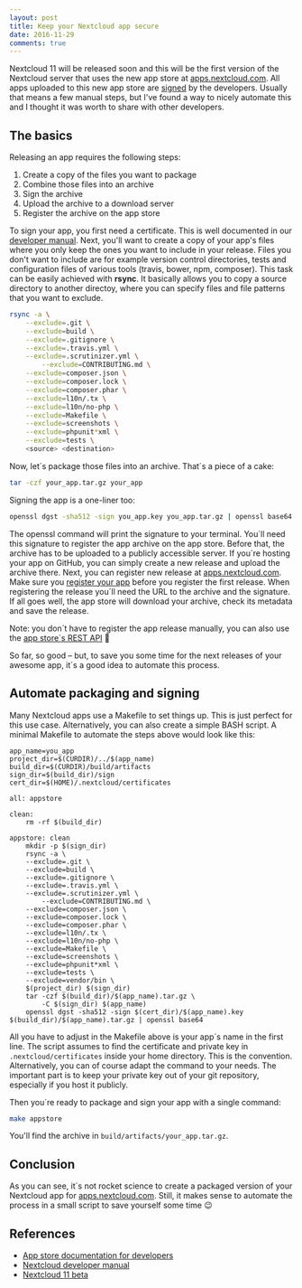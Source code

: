 ```yaml
---
layout: post
title: Keep your Nextcloud app secure
date: 2016-11-29
comments: true
---
```


Nextcloud 11 will be released soon and this will be the first version of the Nextcloud server that uses the new app store at [apps.nextcloud.com](https://apps.nextcloud.com). All apps uploaded to this new app store are [signed](https://docs.nextcloud.com/server/11/developer_manual/app/code_signing.html) by the developers. Usually that means a few manual steps, but I've found a way to nicely automate this and I thought it was worth to share with other developers.

## The basics

Releasing an app requires the following steps:

1. Create a copy of the files you want to package
2. Combine those files into an archive
3. Sign the archive
4. Upload the archive to a download server
5. Register the archive on the app store

To sign your app, you first need a certificate. This is well documented in our [developer manual](https://docs.nextcloud.com/server/11/developer_manual/app/code_signing.html#how-to-get-your-app-signed). Next, you'll want to create a copy of your app's files where you only keep the ones you want to include in your release. Files you don't want to include are for example version control directories, tests and configuration files of various tools (travis, bower, npm, composer). This task can be easily achieved with **rsync**. It basically allows you to copy a source directory to another directoy, where you can specify files and file patterns that you want to exclude.

```bash
rsync -a \
	--exclude=.git \
	--exclude=build \
	--exclude=.gitignore \
	--exclude=.travis.yml \
	--exclude=.scrutinizer.yml \
        --exclude=CONTRIBUTING.md \
	--exclude=composer.json \
	--exclude=composer.lock \
	--exclude=composer.phar \
	--exclude=l10n/.tx \
	--exclude=l10n/no-php \
	--exclude=Makefile \
	--exclude=screenshots \
	--exclude=phpunit*xml \
	--exclude=tests \
	<source> <destination> 
```

Now, let´s package those files into an archive. That´s a piece of a cake:

```bash
tar -czf your_app.tar.gz your_app
```

Signing the app is a one-liner too:

```bash
openssl dgst -sha512 -sign you_app.key you_app.tar.gz | openssl base64
```

The openssl command will print the signature to your terminal. You´ll need this signature to register the app archive on the app store. Before that, the archive has to be uploaded to a publicly accessible server. If you´re hosting your app on GitHub, you can simply create a new release and upload the archive there.
Next, you can register new release at [apps.nextcloud.com](apps.nextcloud.com). Make sure you [register your app](https://nextcloudappstore.readthedocs.io/en/latest/developer.html#registering-an-app) before you register the first release. When registering the release you´ll need the URL to the archive and the signature. If all goes well, the app store will download your archive, check its metadata and save the release.

Note: you don´t have to register the app release manually, you can also use the [app store´s REST API](https://nextcloudappstore.readthedocs.io/en/latest/restapi.html#api-create-release) 🚀

So far, so good – but, to save you some time for the next releases of your awesome app, it´s a good idea to automate this process.

## Automate packaging and signing

Many Nextcloud apps use a Makefile to set things up. This is just perfect for this use case. Alternatively, you can also create a simple BASH script. A minimal Makefile to automate the steps above would look like this:

```Make
app_name=you_app
project_dir=$(CURDIR)/../$(app_name)
build_dir=$(CURDIR)/build/artifacts
sign_dir=$(build_dir)/sign
cert_dir=$(HOME)/.nextcloud/certificates

all: appstore

clean:
	rm -rf $(build_dir)

appstore: clean
	mkdir -p $(sign_dir)
	rsync -a \
	--exclude=.git \
	--exclude=build \
	--exclude=.gitignore \
	--exclude=.travis.yml \
	--exclude=.scrutinizer.yml \
        --exclude=CONTRIBUTING.md \
	--exclude=composer.json \
	--exclude=composer.lock \
	--exclude=composer.phar \
	--exclude=l10n/.tx \
	--exclude=l10n/no-php \
	--exclude=Makefile \
	--exclude=screenshots \
	--exclude=phpunit*xml \
	--exclude=tests \
	--exclude=vendor/bin \
	$(project_dir) $(sign_dir)
	tar -czf $(build_dir)/$(app_name).tar.gz \
		-C $(sign_dir) $(app_name)
	openssl dgst -sha512 -sign $(cert_dir)/$(app_name).key $(build_dir)/$(app_name).tar.gz | openssl base64
```

All you have to adjust in the Makefile above is your app´s name in the first line. The script assumes to find the certificate and private key in ``.nextcloud/certificates`` inside your home directory. This is the convention. Alternatively, you can of course adapt the command to your needs. The important part is to keep your private key out of your git repository, especially if you host it publicly.

Then you´re ready to package and sign your app with a single command:

```bash
make appstore
```

You'll find the archive in `build/artifacts/your_app.tar.gz`.

## Conclusion

As you can see, it´s not rocket science to create a packaged version of your Nextcloud app for [apps.nextcloud.com](https://apps.nextcloud.com). Still, it makes sense to automate the process in a small script to save yourself some time 
😉

## References
* [App store documentation for developers](https://nextcloudappstore.readthedocs.io/en/latest/developer.html)
* [Nextcloud developer manual](https://docs.nextcloud.com/server/11/developer_manual/app/code_signing.html)
* [Nextcloud 11 beta](https://nextcloud.com/blog/two-reasons-why-you-should-test-nextcloud-11-beta-this-weekend/)

